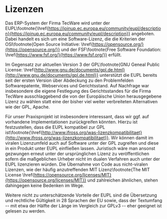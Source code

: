 # Lizenzen

Das ERP-System der Firma TecWare wird unter der EUPL\footnote{\href{https://joinup.ec.europa.eu/community/eupl/description}{https://joinup.ec.europa.eu/community/eupl/description}} angeboten. Dabei handelt es sich um eine Software-Lizenz, die die Kriterien der OSI\footnote{Open Source Initiative: \href{https://opensource.org/}{https://opensource.org/}} und der FSF\footnote{Free Software Foundation: \href{https://www.fsf.org/}{https://www.fsf.org/}} erfüllt.

Im Gegensatz zur aktuellen Version 3 der GPL\footnote{GNU Geneal Public License: \href{http://www.gnu.de/documents/gpl.de.html}{http://www.gnu.de/documents/gpl.de.html}} unterstützt die EUPL bereits seit der ersten Version über Abdeckung zu den Problemfelden Softwarepatente, Webservices und Gerichtsstand. Auf Nachfrage war insbesondere die eigene Festlegung des Gerichtsstandes für die Firma TecWare ausschlaggebend die von der Europäische Union herausgegebene Lizenz zu wählen statt eine der bisher viel weiter verbreiteten Alternativen wie der GPL, Apache.

Für unser Praxisprojekt ist insbesondere interessant, dass wir ggf. auf vorhandene Implementationen zurückgreifen könnten. Hierzu ist festzustellen, dass die EUPL kompatibel zur GPL ist\footnote{\href{http://www.ifross.org/was-lizenzkompatibilitaet}{http://www.ifross.org/was-lizenzkompatibilitaet}}. Wir können damit im viralen Lizenzumfeld auch auf Software unter der GPL zugreifen und diese in ein Produkt unter EUPL einfließen lassen. Juristisch wäre man ansonst gezwungen erneut unter der ursprünglichen Lizenz zu veröffentlichen sofern die maßgeblichen Urheber nicht im dualen Verfahren auch unter der EUPL lizenzieren würden. Die Übernahme von Code aus nicht-viralen Lizenzen, wie der häufig anzutreffenden MIT Lizenz\footnote{The MIT License \href{https://opensource.org/licenses/MIT}{https://opensource.org/licenses/MIT}} und zahlreichen ähnlichen, stehen dahingegen keine Bedenken im Wege.

Weitere nicht zu unterschätzende Vorteile der EUPL sind die Übersetzung und rechtliche Gültigkeit in 28 Sprachen der EU sowie, dass der Textumfang -- mit etwa der Hälfte der Länge im Vergleich zur GPLv3 -- eher geeignet ist gelesen zu werden.

